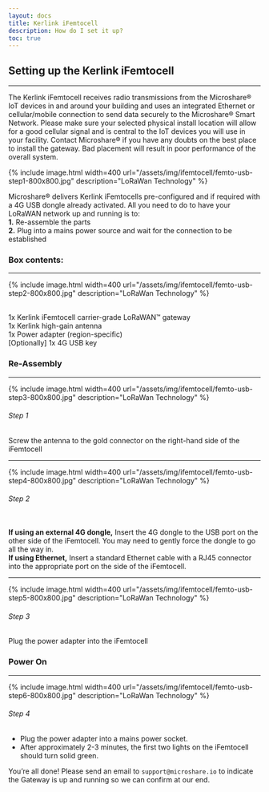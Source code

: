 ```yaml
---
layout: docs
title: Kerlink iFemtocell
description: How do I set it up?
toc: true
---
```


## Setting up the Kerlink iFemtocell
---------------------------------------

The Kerlink iFemtocell receives radio transmissions from the Microshare® IoT devices in and around your building and uses an integrated Ethernet or cellular/mobile connection to send data securely to the Microshare® Smart Network.
Please make sure your selected physical install location will allow for a good cellular signal and is central to the IoT devices you will use in your facility. Contact Microshare® if you have any doubts on the best place to install the gateway. Bad placement will result in poor performance of the overall system.

{% include image.html width=400 url="/assets/img/ifemtocell/femto-usb-step1-800x800.jpg" description="LoRaWan Technology" %}

Microshare® delivers Kerlink iFemtocells pre-configured and if required with a 4G USB dongle already activated.
All you need to do to have your LoRaWAN network up and running is to:
<br>
**1.** Re-assemble the parts
<br>
**2.** Plug into a mains power source and wait for the connection to be established


### Box contents:
---------------------------------------

{% include image.html width=400 url="/assets/img/ifemtocell/femto-usb-step2-800x800.jpg" description="LoRaWan Technology" %}

<br> 1x Kerlink iFemtocell carrier-grade LoRaWAN™ gateway
<br> 1x Kerlink high-gain antenna
<br> 1x Power adapter (region-specific)
<br> [Optionally] 1x 4G USB key


### Re-Assembly
---------------------------------------

{% include image.html width=400 url="/assets/img/ifemtocell/femto-usb-step3-800x800.jpg" description="LoRaWan Technology" %}


###### Step 1

Screw the antenna to the gold connector on the right-hand side of the iFemtocell

---------------------------------------

{% include image.html width=400 url="/assets/img/ifemtocell/femto-usb-step4-800x800.jpg" description="LoRaWan Technology" %}

###### Step 2

<br> **If using an external 4G dongle,** Insert the 4G dongle to the USB port on the other side of the iFemtocell. You may need to gently force the dongle to go all the way in.
<br> **If using Ethernet,** Insert a standard Ethernet cable with a RJ45 connector into the appropriate port on the side of the iFemtocell.

---------------------------------------

{% include image.html width=400 url="/assets/img/ifemtocell/femto-usb-step5-800x800.jpg" description="LoRaWan Technology" %}


###### Step 3
Plug the power adapter into the iFemtocell


### Power On
---------------------------------------

{% include image.html width=400 url="/assets/img/ifemtocell/femto-usb-step6-800x800.jpg" description="LoRaWan Technology" %}


###### Step 4
* Plug the power adapter into a mains power socket.
* After approximately 2-3 minutes, the first two lights on the iFemtocell should turn solid green.


You’re all done! Please send an email to `support@microshare.io` to indicate the Gateway is up and running so we can confirm at our end.